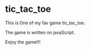 # tic_tac_toe
This is One of my fav game tic_tac_toe.

The game is written on javaScript.

Enjoy the game!!!
